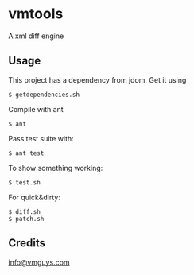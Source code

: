 # vmtools

A xml diff engine

## Usage

This project has a dependency from jdom. Get it using

    $ getdependencies.sh

Compile with ant

    $ ant

Pass test suite with:

    $ ant test

To show something working:

    $ test.sh

For quick&dirty:

    $ diff.sh
    $ patch.sh


## Credits

info@vmguys.com


